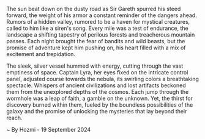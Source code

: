 
The sun beat down on the dusty road as Sir Gareth spurred his steed forward, the weight of his armor a constant reminder of the dangers ahead. Rumors of a hidden valley, rumored to be a haven for mystical creatures, called to him like a siren's song. Every mile was a test of endurance, the landscape a shifting tapestry of perilous forests and treacherous mountain passes. Each night brought the fear of bandits and wild beasts, but the promise of adventure kept him pushing on, his heart filled with a mix of excitement and trepidation.

The sleek, silver vessel hummed with energy, cutting through the vast emptiness of space. Captain Lyra, her eyes fixed on the intricate control panel, adjusted course towards the nebula, its swirling colors a breathtaking spectacle. Whispers of ancient civilizations and lost artifacts beckoned them from the unexplored depths of the cosmos. Each jump through the wormhole was a leap of faith, a gamble on the unknown. Yet, the thirst for discovery burned within them, fueled by the boundless possibilities of the galaxy and the promise of unlocking the mysteries that lay beyond their reach. 

~ By Hozmi - 19 September 2024
